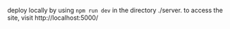 deploy locally by using `npm run dev` in the directory ./server. to access the site, visit http://localhost:5000/
